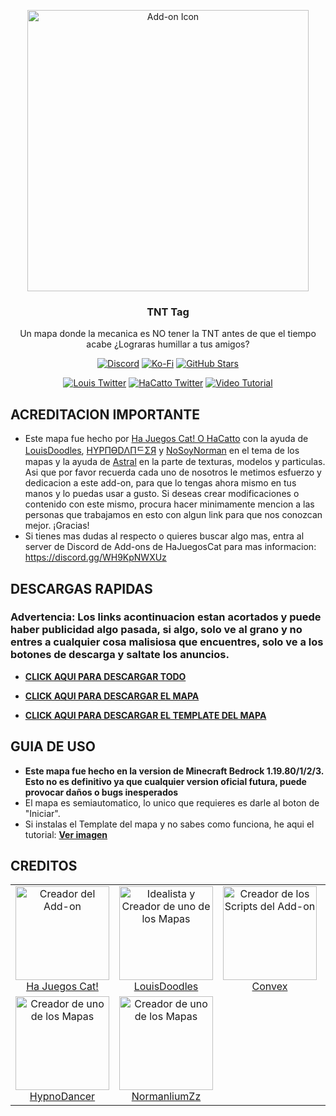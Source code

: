 <p align="center">
  <img src="https://cdn.discordapp.com/attachments/997603479822536794/1108508958261522554/pack_icon.png" alt="Add-on Icon" width=450>
  <h3 align="center">TNT Tag</h3>
  
 <p align="center">
 Un mapa donde la mecanica es NO tener la TNT antes de que el tiempo acabe ¿Lograras humillar a tus amigos? </p>
</p>

<p align="center">
  <a href="https://discord.gg/WH9KpNWXUz"><img src="https://img.shields.io/discord/782053401281429504?style=plastic&color=red&logo=discord&label=The%20Games%20Store%20Server" alt="Discord"/></a>
  <a href="https://ko-fi.com/hajuegos0710"><img src="https://img.shields.io/npm/v/express?url=https://ko-fi.com/hajuegos0710&style=plastic&logo=kofi&label=Dona%20o%20Comisiona%20a%20Ha%20Cat%20Aqui!&color=inactive" alt="Ko-Fi"/></a>
  <a href="https://github.com/HaJuegos/TNT-Tag"><img src="https://img.shields.io/github/stars/HaJuegos/TNT-Tag?label=Estrellas%20En%20Total&style=plastic&logo=github&color=blueviolet" alt="GitHub Stars"/></a>
</p>
<p align="center">
  <a href="https://twitter.com/LouisDoodles_"><img src="https://img.shields.io/twitter/follow/LouisDoodles_?style=plastic&color=success&logo=twitter&label=LouisDoodles%20Twitter" alt="Louis Twitter"/></a>
  <a href="https://twitter.com/Ha_Juegos_Cat"><img src="https://img.shields.io/twitter/follow/Ha_Juegos_Cat?style=plastic&color=success&logo=twitter&label=Ha%20Juegos%20Cat%20Twitter" alt="HaCatto Twitter"/></a>
  <a href="https://www.youtube.com/watch?v=SWd6QM0TTJo"><img src="https://img.shields.io/youtube/views/SWd6QM0TTJo?style=plastic&logo=youtube&color=red&label=Tutorial" alt="Video Tutorial"/></a>
</p>

## ACREDITACION IMPORTANTE

- Este mapa fue hecho por [Ha Juegos Cat! O HaCatto](https://discord.com/users/714622708649951272) con la ayuda de [LouisDoodles](https://discord.com/users/592841318351241248), [HYPПӨDΛПᄃΣЯ](https://discord.com/users/746156912243900426) y [NoSoyNorman](https://discord.com/users/1034638041513459853) en el tema de los mapas y la ayuda de [Astral](https://discord.com/users/983220765006635018) en la parte de texturas, modelos y particulas. Asi que por favor recuerda cada uno de nosotros le metimos esfuerzo y dedicacion a este add-on, para que lo tengas ahora mismo en tus manos y lo puedas usar a gusto. Si deseas crear modificaciones o contenido con este mismo, procura hacer minimamente mencion a las personas que trabajamos en esto con algun link para que nos conozcan mejor. ¡Gracias!
- Si tienes mas dudas al respecto o quieres buscar algo mas, entra al server de Discord de Add-ons de HaJuegosCat para mas informacion: https://discord.gg/WH9KpNWXUz

## DESCARGAS RAPIDAS

### Advertencia: Los links acontinuacion estan acortados y puede haber publicidad algo pasada, si algo, solo ve al grano y no entres a cualquier cosa malisiosa que encuentres, solo ve a los botones de descarga y saltate los anuncios.

- [**CLICK AQUI PARA DESCARGAR TODO**]()

- [**CLICK AQUI PARA DESCARGAR EL MAPA**]()

- [**CLICK AQUI PARA DESCARGAR EL TEMPLATE DEL MAPA**]()

## GUIA DE USO

- **Este mapa fue hecho en la version de Minecraft Bedrock 1.19.80/1/2/3. Esto no es definitivo ya que cualquier version oficial futura, puede provocar daños o bugs inesperados**
- El mapa es semiautomatico, lo unico que requieres es darle al boton de "Iniciar".
- Si instalas el Template del mapa y no sabes como funciona, he aqui el tutorial: [**__Ver imagen__**](https://media.discordapp.net/attachments/964653057390546954/997570733473550536/exmple.png)

## CREDITOS

<table align="center">
  <tbody>
    <tr>
      <td align="center" valign="top">
        <a href="https://twitter.com/Ha_Juegos_Cat"><img width="150" height="150" src="https://twitter.com/Ha_Juegos_Cat" alt="Creador del Add-on"><br />Ha Juegos Cat!</a>
      </td>
      <td align="center" valign="top">
        <a href="https://twitter.com/LouisDoodles_"><img width="150" height="150" src="https://twitter.com/LouisDoodles_/photo" alt="Idealista y Creador de uno de los Mapas"><br />LouisDoodles</a>
      </td>
      <td align="center" valign="top">
        <a href="https://twitter.com/convex__"><img width="150" height="150" src="https://twitter.com/convex__/photo" alt="Creador de los Scripts del Add-on"><br />Convex</a>
      </td>
     <td align="center" valign="top">
        <a href="https://twitter.com/astral302"><img width="150" height="150" src="https://twitter.com/astral302/photo" alt="Creador de Modelos, texturas y Particulas del Add-on"><br />Astral</a>
      </td>
     </tr>
    <tr>
      <td align="center" valign="top">
        <a href="https://twitter.com/HypnoDancerZR"><img width="150" height="150" src="https://twitter.com/HypnoDancerZR/photo" alt="Creador de uno de los Mapas"><br />HypnoDancer</a>
      </td>
      <td align="center" valign="top">
        <a href="https://twitter.com/NotNormanlium"><img width="150" height="150" src="https://twitter.com/NotNormanlium/photo" alt="Creador de uno de los Mapas"><br />NormanliumZz</a>
      </td>
     </tr>
  </tbody>
</table>